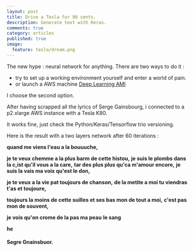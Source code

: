 ```yaml
---
layout: post
title: Drive a Tesla for 90 cents.
description: Generate text with Keras.
comments: true
category: articles
published: true
image:
  feature: tesla/dream.png
---
```



The new hype : neural network for anything.
There are two ways to do it :

- try to set up a working environment yourself and enter a world of pain.
- or launch a AWS machine [Deep Learning AMI](https://aws.amazon.com/marketplace/pp/B01M0AXXQB)

I choose the second option.


After having scrapped all the lyrics of Serge Gainsbourg, i connected to a p2.xlarge AWS instance with a Tesla K80.

It works fine, just check the Python/Keras/Tensorflow trio versioning.


Here is the result with a two layers network after 60 iterations :

**quand me viens l'eau a la bouuuche,**

**je te veux chemme a la plus barm de cette histou,**
**je suis le plombs dans la c,ist qu'il vous a la care,**
**tar des plus plus qu'ca m'amour encore,**
**je suis la vais ma voix qu'est le don,**

**je te veux a la vie pat toujours de chanson,**
**de la metite a moi tu viendras t'as et toujoure,**

**toujours la moins de cette suilles et ses bas mon de tout a moi,**
**c'est pas mon de souvent,**

**je vois qu'on crome de la pas ma peau**
**le sang**

**he**

#### Segre Gnainsbuor.






